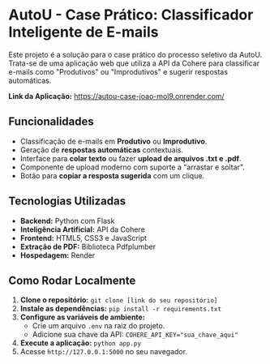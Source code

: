 # AutoU - Case Prático: Classificador Inteligente de E-mails

Este projeto é a solução para o case prático do processo seletivo da AutoU. Trata-se de uma aplicação web que utiliza a API da Cohere para classificar e-mails como "Produtivos" ou "Improdutivos" e sugerir respostas automáticas.

**Link da Aplicação:** https://autou-case-joao-mol9.onrender.com/

## Funcionalidades

- Classificação de e-mails em **Produtivo** ou **Improdutivo**.
- Geração de **respostas automáticas** contextuais.
- Interface para **colar texto** ou fazer **upload de arquivos .txt e .pdf**.
- Componente de upload moderno com suporte a "arrastar e soltar".
- Botão para **copiar a resposta sugerida** com um clique.

## Tecnologias Utilizadas

- **Backend:** Python com Flask
- **Inteligência Artificial:** API da Cohere
- **Frontend:** HTML5, CSS3 e JavaScript
- **Extração de PDF:** Biblioteca Pdfplumber
- **Hospedagem:** Render

## Como Rodar Localmente

1.  **Clone o repositório:**
    `git clone [link do seu repositório]`
2.  **Instale as dependências:**
    `pip install -r requirements.txt`
3.  **Configure as variáveis de ambiente:**
    - Crie um arquivo `.env` na raiz do projeto.
    - Adicione sua chave da API: `COHERE_API_KEY="sua_chave_aqui"`
4.  **Execute a aplicação:**
    `python app.py`
5.  Acesse `http://127.0.0.1:5000` no seu navegador.
